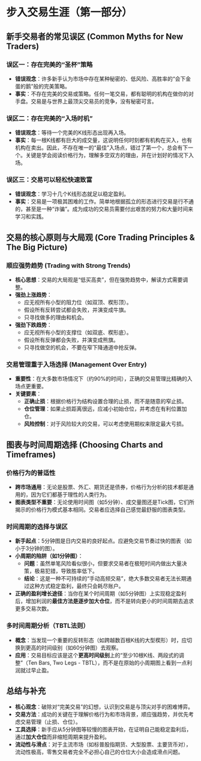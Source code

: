 # 步入交易生涯（第一部分）

## 新手交易者的常见误区 (Common Myths for New Traders)

### 误区一：存在完美的“圣杯”策略
-   **错误观念**：许多新手认为市场中存在某种秘密的、低风险、高胜率的“会下金蛋的鹅”般的完美策略。
-   **事实**：不存在完美的交易或策略。任何一笔交易，都有聪明的机构在做你的对手盘。交易是与世界上最顶尖交易员的竞争，没有秘密可言。

### 误区二：存在完美的“入场时机”
-   **错误观念**：等待一个完美的K线形态出现再入场。
-   **事实**：每一根K线都有巨大的成交量，这说明任何时刻都有机构在买入，也有机构在卖出。因此，不存在唯一的“最佳”入场点，错过了第一个，总会有下一个。关键是学会阅读价格行为，理解多空双方的理由，并在计划好的情况下入场。

### 误区三：交易可以轻松快速致富
-   **错误观念**：学习十几个K线形态就足以稳定盈利。
-   **事实**：交易是一项极其困难的工作。简单地根据孤立的形态进行交易是行不通的，甚至是一种“诈骗”。成为成功的交易员需要付出艰苦的努力和大量时间来学习和实践。

## 交易的核心原则与大局观 (Core Trading Principles & The Big Picture)

### 顺应强势趋势 (Trading with Strong Trends)
-   **核心思想**：交易的大局观是“低买高卖”，但在强势趋势中，解读方式需要调整。
-   **强劲上涨趋势**：
    -   应无视所有小型的阻力位（如双顶、楔形顶）。
    -   假设所有反转尝试都会失败，并演变成牛旗。
    -   只寻找做多的理由和机会。
-   **强劲下跌趋势**：
    -   应无视所有小型的支撑位（如双底、楔形底）。
    -   假设所有反弹都会失败，并演变成熊旗。
    -   只寻找做空的机会，不要在窄下降通道中抢反弹。

### 交易管理重于入场选择 (Management Over Entry)
-   **重要性**：在大多数市场情况下（约90%的时间），正确的交易管理比精确的入场点更重要。
-   **关键要素**：
    -   **正确止损**：根据价格行为结构设置合理的止损，而不是随意的窄止损。
    -   **仓位管理**：如果止损距离很远，应减小初始仓位，并考虑在有利位置加仓。
    -   **风险控制**：对于风险较大的交易，可以考虑使用期权来限定最大亏损。

## 图表与时间周期选择 (Choosing Charts and Timeframes)

### 价格行为的普适性
-   **跨市场通用**：无论是股票、外汇、期货还是债券，价格行为分析的技术都是通用的，因为它们都基于理性的人类行为。
-   **图表类型不重要**：无论使用时间图（如5分钟）、成交量图还是Tick图，它们所揭示的价格行为模式基本相同。交易者应选择自己感觉最舒服的图表类型。

### 时间周期的选择与误区
-   **新手起点**：5分钟图是日内交易的良好起点。应避免交易节奏过快的图表（如小于3分钟的图）。
-   **小周期的陷阱（如1分钟图）**：
    -   **问题**：虽然单笔风险看似很小，但要求交易者在极短时间内做出大量决策，极易犯错，导致胜率低下。
    -   **结论**：这是一种不可持续的“手动高频交易”，绝大多数交易者无法长期通过这种方式稳定盈利，最终只会耗尽账户。
-   **正确的盈利增长途径**：当你在某个时间周期（如5分钟图）上实现稳定盈利后，增加利润的**最佳方法是逐步加大仓位**，而不是转向更小的时间周期去追求更多交易次数。

### 多时间周期分析（TBTL法则）
-   **概念**：当发现一个重要的反转形态（如跨越数百根K线的大型楔形）时，应切换到更高的时间级别（如60分钟图）去观察。
-   **应用**：交易目标应该是这个**更高时间级别**上的“至少10根K线、两段式的调整”（Ten Bars, Two Legs - TBTL），而不是在原始的小周期图上看到一点利润就过早止盈。

## 总结与补充
-   **核心观念**：破除对“完美交易”的幻想，认识到交易是与顶尖对手的困难博弈。
-   **交易方法**：成功的关键在于理解价格行为和市场背景，顺应强趋势，并优先考虑交易管理（止损、仓位）。
-   **工具选择**：新手应从5分钟图等较慢的图表开始，在证明自己能稳定盈利后，通过**加大仓位**而非缩短周期来提升盈利。
-   **流动性与滑点**：对于主流市场（如标普股指期货、大型股票、主要货币对），流动性极高，零售交易者完全不必担心自己的仓位大小会造成滑点问题。